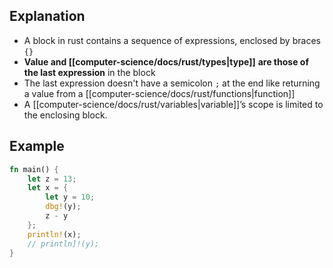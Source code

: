## Explanation

- A block in rust contains a sequence of expressions, enclosed by braces `{}`
- **Value and [[computer-science/docs/rust/types|type]]** **are those of the last expression** in the block
- The last expression doesn't have a semicolon `;` at the end like returning a value from a [[computer-science/docs/rust/functions|function]]
- A [[computer-science/docs/rust/variables|variable]]’s scope is limited to the enclosing block.
## Example


```rust
fn main() {
    let z = 13;
    let x = {
        let y = 10;
        dbg!(y);
        z - y
    };
    println!(x);
    // println]!(y);
}
```